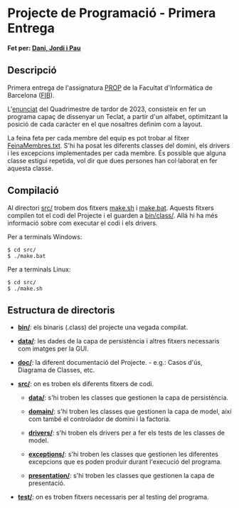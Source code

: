 # Projecte de Programació - Primera Entrega
**Fet per: [Dani, Jordi i Pau](Equip.txt)**

## Descripció
Primera entrega de l'assignatura [PROP](https://www.cs.upc.edu/~prop/) de la Facultat d'Informàtica de Barcelona ([FIB](https://www.fib.upc.edu/ca)). 

L'[enunciat](doc/Enunciat.pdf) del Quadrimestre de tardor de 2023, consisteix en fer un programa capaç de dissenyar un Teclat, a partir d'un alfabet, optimitzant la posició de cada caràcter en el que nosaltres definim com a layout.

La feina feta per cada membre del equip es pot trobar al fitxer [FeinaMembres.txt](FeinaMembres.txt). S'hi ha posat les diferents classes del domini, els drivers i les excepcions implementades per cada membre. És possible que alguna classe estigui repetida, vol dir que dues persones han col·laborat en fer aquesta classe.

## Compilació

Al directori [src/](src/) trobem dos fitxers [make.sh](src/make.sh) i [make.bat](src/make.bat). Aquests fitxers compilen tot el codi del Projecte i el guarden a [bin/class/](bin/class/). Allá hi ha més informació sobre com executar el codi i els drivers.

Per a terminals Windows:
```
$ cd src/
$ ./make.bat
```
Per a terminals Linux:
```
$ cd src/
$ ./make.sh
```

## Estructura de directoris

- **[bin/](bin/)**: els binaris (.class) del projecte una vegada compilat.

- **[data/](data/)**: les dades de la capa de persistència i altres fitxers necessaris com imatges per la GUI.

- **[doc/](doc/)**: la diferent documentació del Projecte. - e.g.: Casos d'ús, Diagrama de Classes, etc.

- **[src/](src/)**: on es troben els diferents fitxers de codi.

    - **[data/](src/data/)**: s'hi troben les classes que gestionen la capa de persistència.

    - **[domain/](src/domain/)**: s'hi troben les classes que gestionen la capa de model, així com també el controlador de domini i la factoria.

    - **[drivers/](src/drivers/)**: s'hi troben els drivers per a fer els tests de les classes de model.

    - **[exceptions/](src/exceptions/)**: s'hi troben les classes que gestionen les diferentes excepcions que es poden produir durant l'execució del programa.

    - **[presentation/](src/presentation/)**: s'hi troben les classes que gestionen la capa de presentació.

- **[test/](test/)**: on es troben fitxers necessaris per al testing del programa.